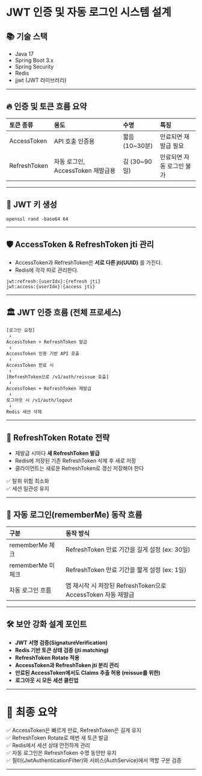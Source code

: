# JWT 인증 및 자동 로그인 시스템 설계

## 📚 기술 스택
- Java 17
- Spring Boot 3.x
- Spring Security
- Redis
- jjwt (JWT 라이브러리)

---

## 🔥 인증 및 토큰 흐름 요약

| 토큰 종류 | 용도 | 수명 | 특징 |
|:---|:---|:---|:---|
| AccessToken | API 호출 인증용 | 짧음 (10~30분) | 만료되면 재발급 필요 |
| RefreshToken | 자동 로그인, AccessToken 재발급용 | 김 (30~90일) | 만료되면 자동 로그인 불가 |

---
## 🔑 JWT 키 생성
```
openssl rand -base64 64
```
---
## 🛡️ AccessToken & RefreshToken jti 관리

- AccessToken과 RefreshToken은 **서로 다른 jti(UUID)** 를 가진다.
- Redis에 각각 따로 관리한다.

```
jwt:refresh:{userIdx}:{refresh jti}
jwt:access:{userIdx}:{access jti}
```

---

## 🏛️ JWT 인증 흐름 (전체 프로세스)

```plaintext
[로그인 요청]
 ↓
AccessToken + RefreshToken 발급
 ↓
AccessToken 인증 기반 API 호출
 ↓
AccessToken 만료 시
 ↓
[RefreshToken으로 /v1/auth/reissue 호출]
 ↓
AccessToken + RefreshToken 재발급
 ↓
로그아웃 시 /v1/auth/logout
 ↓
Redis 세션 삭제
```

---

## 🔄 RefreshToken Rotate 전략

- 재발급 시마다 **새 RefreshToken 발급**
- Redis에 저장된 기존 RefreshToken 삭제 후 새로 저장
- 클라이언트는 새로운 RefreshToken로 갱신 저장해야 한다

✅ 탈취 위험 최소화  
✅ 세션 일관성 유지

---

## 🚪 자동 로그인(rememberMe) 동작 흐름

| 구분 | 동작 방식                                         |
|:---|:----------------------------------------------|
| rememberMe 체크 | RefreshToken 만료 기간을 길게 설정 (ex: 30일)            |
| rememberMe 미체크 | RefreshToken 만료 기간을 짧게 설정 (ex: 1일)            |
| 자동 로그인 흐름 | 앱 재시작 시 저장된 RefreshToken으로 AccessToken 자동 재발급 |

---

## 🛠️ 보안 강화 설계 포인트

- **JWT 서명 검증(SignatureVerification)**
- **Redis 기반 토큰 상태 검증 (jti matching)**
- **RefreshToken Rotate 적용**
- **AccessToken과 RefreshToken jti 분리 관리**
- **만료된 AccessToken에서도 Claims 추출 허용 (reissue를 위한)**
- **로그아웃 시 모든 세션 클린업**

---

# 📌 최종 요약

✅ AccessToken은 빠르게 만료, RefreshToken은 길게 유지  
✅ RefreshToken Rotate로 매번 새 토큰 발급  
✅ Redis에서 세션 상태 안전하게 관리  
✅ 자동 로그인은 RefreshToken 수명 동안만 유지  
✅ 필터(JwtAuthenticationFilter)와 서비스(AuthService)에서 역할 구분 검증

---